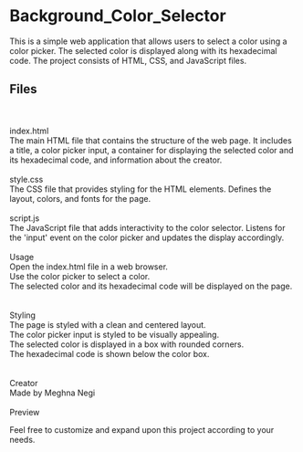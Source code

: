 # Background_Color_Selector

This is a simple web application that allows users to select a color using a color picker. The selected color is displayed along with its hexadecimal code. The project consists of HTML, CSS, and JavaScript files.
<br>
## Files
<br>
<br>
index.html
<br>
The main HTML file that contains the structure of the web page. It includes a title, a color picker input, a container for displaying the selected color and its hexadecimal code, and information about the creator.
<br>
<br>
style.css
<br>
The CSS file that provides styling for the HTML elements. Defines the layout, colors, and fonts for the page.
<br>
<br>
script.js
<br>
The JavaScript file that adds interactivity to the color selector. Listens for the 'input' event on the color picker and updates the display accordingly.
<br>
<br>
Usage
<br>
Open the index.html file in a web browser. <br>
Use the color picker to select a color. <br>
The selected color and its hexadecimal code will be displayed on the page. <br>
<br>
<br>
Styling
<br>
The page is styled with a clean and centered layout. <br>
The color picker input is styled to be visually appealing. <br>
The selected color is displayed in a box with rounded corners. <br>
The hexadecimal code is shown below the color box. <br>
<br>
<br>
Creator<br>
Made by Meghna Negi<br><br>
Preview<br>

Feel free to customize and expand upon this project according to your needs.
